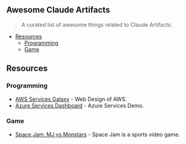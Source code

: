 ## Awesome Claude Artifacts

> A curated list of awesome things related to Claude Artifacts.

- [Resources](#resources)
  - [Programming](#programming)
  - [Game](#game)

## Resources

### Programming

- [AWS Services Galaxy](https://claude.site/artifacts/c245f120-7791-421c-9fcf-489cc364a028) - Web Design of AWS.
- [Azure Services Dashboard](https://claude.site/artifacts/4d9134ff-7034-4ced-862a-13c0ccacd6f1) - Azure Services Demo.

### Game

- [Space Jam: MJ vs Monstars](https://claude.site/artifacts/9aa361f5-f430-4576-ac09-bc636cf62f26) - Space Jam is a sports video game.
